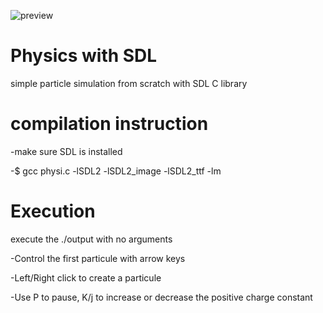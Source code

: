 ![preview](https://user-images.githubusercontent.com/79095044/140169206-8e19a7d9-8005-4d64-81d1-05406a840e94.png)
# Physics with SDL

simple particle simulation from scratch with SDL C library


 # compilation instruction
 
 -make sure SDL is installed
 
 -$ gcc physi.c -lSDL2 -lSDL2_image -lSDL2_ttf -lm
 
 # Execution
 
 execute the ./output with no arguments
 
 -Control the first particule with arrow keys
 
 -Left/Right click to create a particule
 
 -Use P to pause, K/j to increase or decrease the positive charge constant
